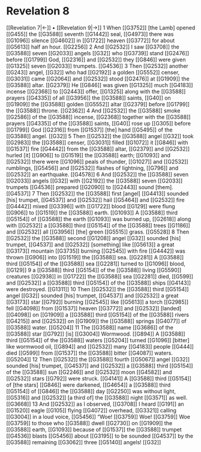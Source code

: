 # Revelation 8
[[Revelation 7|←]] • [[Revelation 9|→]]
1 When [[G3752]] [the Lamb] opened [[G455]] the [[G3588]] seventh [[G1442]] seal, [[G4973]] there was [[G1096]] silence [[G4602]] in [[G1722]] heaven [[G3772]] for about [[G5613]] half an hour. [[G2256]] 
2 And [[G2532]] I saw [[G3708]] the [[G3588]] seven [[G2033]] angels [[G32]] who [[G3739]] stand [[G2476]] before [[G1799]] God, [[G2316]] and [[G2532]] they [[G846]] were given [[G1325]] seven [[G2033]] trumpets. [[G4536]] 
3 Then [[G2532]] another [[G243]] angel, [[G32]] who had [[G2192]] a golden [[G5552]] censer, [[G3031]] came [[G2064]] and [[G2532]] stood [[G2476]] at [[G1909]] the [[G3588]] altar. [[G2379]] He [[G846]] was given [[G1325]] much [[G4183]] incense [[G2368]] to [[G2443]] offer, [[G1325]] along with the [[G3588]] prayers [[G4335]] of all [[G3956]] the [[G3588]] saints, [[G40]] on [[G1909]] the [[G3588]] golden [[G5552]] altar [[G2379]] before [[G1799]] the [[G3588]] throne. [[G2362]] 
4 And [[G2532]] the [[G3588]] smoke [[G2586]] of the [[G3588]] incense, [[G2368]] together with the [[G3588]] prayers [[G4335]] of the [[G3588]] saints, [[G40]] rose up [[G305]] before [[G1799]] God [[G2316]] from [[G1537]] [the] hand [[G5495]] of the [[G3588]] angel. [[G32]] 
5 Then [[G2532]] the [[G3588]] angel [[G32]] took [[G2983]] the [[G3588]] censer, [[G3031]] filled [[G1072]] it [[G846]] with [[G1537]] fire [[G4442]] from the [[G3588]] altar, [[G2379]] and [[G2532]] hurled [it] [[G906]] to [[G1519]] the [[G3588]] earth; [[G1093]] and [[G2532]] there were [[G1096]] peals of thunder, [[G1027]] and [[G2532]] rumblings, [[G5456]] and [[G2532]] flashes of lightning, [[G796]] and [[G2532]] an earthquake. [[G4578]] 
6 And [[G2532]] the [[G3588]] seven [[G2033]] angels [[G32]] with [[G2192]] the [[G3588]] seven [[G2033]] trumpets [[G4536]] prepared [[G2090]] to [[G2443]] sound [them]. [[G4537]] 
7 Then [[G2532]] the [[G3588]] first [angel] [[G4413]] sounded [his] trumpet, [[G4537]] and [[G2532]] hail [[G5464]] and [[G2532]] fire [[G4442]] mixed [[G3396]] with [[G1722]] blood [[G129]] were flung [[G906]] to [[G1519]] the [[G3588]] earth. [[G1093]] A [[G3588]] third [[G5154]] of [[G3588]] the earth [[G1093]] was burned up, [[G2618]] along with [[G2532]] a [[G3588]] third [[G5154]] of the [[G3588]] trees [[G1186]] and [[G2532]] all [[G3956]] [the] green [[G5515]] grass. [[G5528]] 
8 Then [[G2532]] the [[G3588]] second [[G1208]] angel [[G32]] sounded [his] trumpet, [[G4537]] and [[G2532]] [something] like [[G5613]] a great [[G3173]] mountain [[G3735]] burning [[G2545]] with fire [[G4442]] was thrown [[G906]] into [[G1519]] the [[G3588]] sea. [[G2281]] A [[G3588]] third [[G5154]] of the [[G3588]] sea [[G2281]] turned to [[G1096]] blood, [[G129]] 
9 a [[G3588]] third [[G5154]] of the [[G3588]] living [[G5590]] creatures [[G2938]] in [[G1722]] the [[G3588]] sea [[G2281]] died, [[G599]] and [[G2532]] a [[G3588]] third [[G5154]] of the [[G3588]] ships [[G4143]] were destroyed. [[G1311]] 
10 Then [[G2532]] the [[G3588]] third [[G5154]] angel [[G32]] sounded [his] trumpet, [[G4537]] and [[G2532]] a great [[G3173]] star [[G792]] burning [[G2545]] like [[G5613]] a torch [[G2985]] fell [[G4098]] from [[G1537]] heaven [[G3772]] and [[G2532]] [landed] [[G4098]] on [[G1909]] a [[G3588]] third [[G5154]] of the [[G3588]] rivers [[G4215]] and [[G2532]] on [[G1909]] the [[G3588]] springs [[G4077]] of [[G3588]] water. [[G5204]] 
11 The [[G3588]] name [[G3686]] of the [[G3588]] star [[G792]] [is] [[G3004]] Wormwood. [[G894]] A [[G3588]] third [[G5154]] of the [[G3588]] waters [[G5204]] turned [[G1096]] [bitter] like wormwood oil, [[G894]] and [[G2532]] many [[G4183]] people [[G444]] died [[G599]] from [[G1537]] the [[G3588]] bitter [[G4087]] waters. [[G5204]] 
12 Then [[G2532]] the [[G3588]] fourth [[G5067]] angel [[G32]] sounded [his] trumpet, [[G4537]] and [[G2532]] a [[G3588]] third [[G5154]] of the [[G3588]] sun [[G2246]] and [[G2532]] moon [[G4582]] and [[G2532]] stars [[G792]] were struck. [[G4141]] A [[G3588]] third [[G5154]] of [the stars] [[G846]] were darkened, [[G4654]] a [[G3588]] third [[G5154]] of [[G846]] the [[G3588]] day [[G2250]] was without light, [[G5316]] and [[G2532]] [a third of] the [[G3588]] night [[G3571]] as well. [[G3668]] 
13 And [[G2532]] as I observed, [[G3708]] I heard [[G191]] an [[G1520]] eagle [[G105]] flying [[G4072]] overhead, [[G3321]] calling [[G3004]] in a loud voice, [[G5456]] “Woe! [[G3759]] Woe! [[G3759]] Woe [[G3759]] to those who [[G3588]] dwell [[G2730]] on [[G1909]] the [[G3588]] earth, [[G1093]] because of [[G1537]] the [[G3588]] trumpet [[G4536]] blasts [[G5456]] about [[G3195]] to be sounded [[G4537]] by the [[G3588]] remaining [[G3062]] three [[G5140]] angels! [[G32]] 
